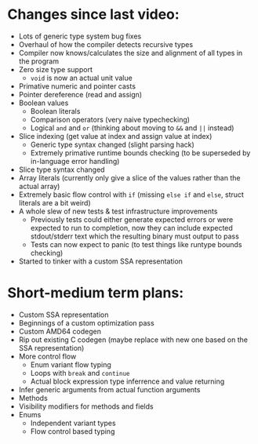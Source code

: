 # Changes since last video:
 - Lots of generic type system bug fixes
 - Overhaul of how the compiler detects recursive types
 - Compiler now knows/calculates the size and alignment of all types in the program
 - Zero size type support
 	- `void` is now an actual unit value
 - Primative numeric and pointer casts
 - Pointer dereference (read and assign)
 - Boolean values
 	- Boolean literals
  	- Comparison operators (very naive typechecking)
   	- Logical `and` and `or` (thinking about moving to `&&` and `||` instead)
 - Slice indexing (get value at index and assign value at index)
 	- Generic type syntax changed (slight parsing hack)
  	- Extremely primative runtime bounds checking (to be superseded by in-language error handling)
 - Slice type syntax changed
 - Array literals (currently only give a slice of the values rather than the actual array)
 - Extremely basic flow control with `if` (missing `else if` and `else`, struct literals are a bit weird)
 - A whole slew of new tests & test infrastructure improvements
 	- Previously tests could either generate expected errors or were expected to run to completion, now they can include expected stdout/stderr text which the resulting binary must output to pass
  	- Tests can now expect to panic (to test things like runtype bounds checking)
 - Started to tinker with a custom SSA representation


# Short-medium term plans:
 - Custom SSA representation
 - Beginnings of a custom optimization pass
 - Custom AMD64 codegen
 - Rip out existing C codegen (maybe replace with new one based on the SSA representation)
 - More control flow
    - Enum variant flow typing
    - Loops with `break` and `continue`
    - Actual block expression type inferrence and value returning
 - Infer generic arguments from actual function arguments
 - Methods
 - Visibility modifiers for methods and fields
 - Enums
    - Independent variant types
    - Flow control based typing
